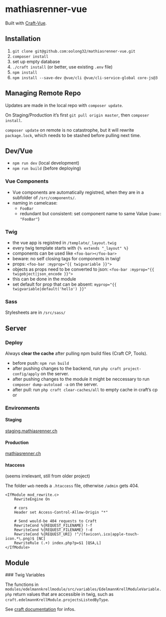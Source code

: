 # mathiasrenner-vue

Built with [Craft-Vue](https://github.com/chasegiunta/craft-vue/).

## Installation

1. `git clone git@github.com:oolong32/mathiasrenner-vue.git` 
2. `composer install`
3. set up empty database
4. `./craft install` (or better, use existing `.env` file)
5. `npm install`
6. `npm install --save-dev @vue/cli @vue/cli-service-global core-js@3`

## Managing Remote Repo

Updates are made in the local repo with `composer update`.

On Staging/Production it’s first `git pull origin master`, then `composer install`.

`composer update` on remote is no catastrophe, but it will rewrite `package.lock`, which needs to be stashed before pulling next time.

## Dev/Vue

- `npm run dev` (local development)
- `npm run build` (before deploying)

### Vue Components

- Vue components are automatically registred, when they are in a subfolder of `/src/components/`.
- naming in camelcase:
    - `FooBar`
    - redundant but consistent: set component name to same Value (`name: "FooBar"`)

### Twig

- the vue app is registred in `/template/_layout.twig`
- every twig template starts with `{% extends "_layout" %}`
- components can be used like `<foo-bar></foo-bar>`
- beware: no self closing tags for components in twig!
- props: `<foo-bar :myprop="{{ twigvariable }}">`
- objects as props need to be converted to json: `<foo-bar :myprop="{{ twigobject|json_encode }}">`
- this can be done in the module
- set default for prop that can be absent: `myprop="{{ twigvariable|default('hello') }}"`

### Sass

Stylesheets are in `/src/sass/`

## Server

### Deploy

Always **clear the cache** after pulling npm build files (Craft CP, Tools).

- before push: `npm run build`
- after pushing changes to the backend, run `php craft project-config/apply` on the server.
- after pushing changes to the module it might be neccessary to run `composer dump-autoload -a` on the server.
- after pull: run `php craft clear-caches/all` to empty cache in craft’s cp or 

### Environments

#### Staging

[staging.mathiasrenner.ch](https://staging.mathiasrenner.ch)

#### Production

[mathiasrenner.ch](https://mathiasrenner.ch)

#### htaccess

(seems irrelevant, still from older project)

The folder `web` needs a `.htaccess` file, otherwise `/admin` gets 404.

    <IfModule mod_rewrite.c>
        RewriteEngine On

        # cors
        Header set Access-Control-Allow-Origin "*"

        # Send would-be 404 requests to Craft
        RewriteCond %{REQUEST_FILENAME} !-f
        RewriteCond %{REQUEST_FILENAME} !-d
        RewriteCond %{REQUEST_URI} !^/(favicon\.ico|apple-touch-icon.*\.png)$ [NC]
        RewriteRule (.+) index.php?p=$1 [QSA,L]
    </IfModule>

## Module

### Twig Variables

The functions in `modules/edelmannkrellmodule/src/variables/EdelmannKrellModuleVariable.php` return values that are accessible in twig, such as `craft.edelmannKrellModule.projectsListedByType`.

See [craft documentation](https://craftcms.com/docs/3.x/extend/module-guide.html) for infos.


